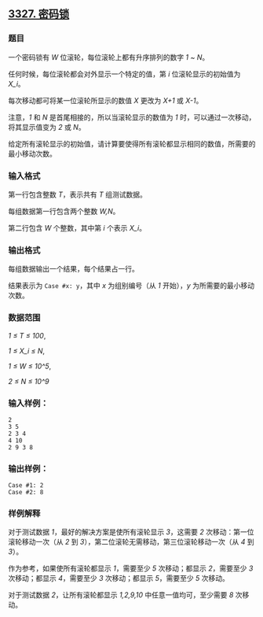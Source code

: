 ## [3327. 密码锁](https://www.acwing.com/problem/content/3330/)

### 题目

一个密码锁有 *W* 位滚轮，每位滚轮上都有升序排列的数字 *1 ~ N*。

任何时候，每位滚轮都会对外显示一个特定的值，第 *i* 位滚轮显示的初始值为 *X_i*。

每次移动都可将某一位滚轮所显示的数值 *X* 更改为 *X+1* 或 *X-1*。

注意，*1* 和 *N* 是首尾相接的，所以当滚轮显示的数值为 *1* 时，可以通过一次移动，将其显示值变为 *2* 或 *N*。

给定所有滚轮显示的初始值，请计算要使得所有滚轮都显示相同的数值，所需要的最小移动次数。

### 输入格式

第一行包含整数 *T*，表示共有 *T* 组测试数据。

每组数据第一行包含两个整数 *W,N*。

第二行包含 *W* 个整数，其中第 *i* 个表示 *X_i*。

### 输出格式

每组数据输出一个结果，每个结果占一行。

结果表示为 `Case #x: y`，其中 *x* 为组别编号（从 *1* 开始），*y* 为所需要的最小移动次数。

### 数据范围

*1 ≤ T ≤ 100*,

*1 ≤ X_i ≤ N*,

*1 ≤ W ≤ 10^5*,

*2 ≤ N ≤ 10^9*

### 输入样例：

```
2
3 5
2 3 4
4 10
2 9 3 8
```

### 输出样例：

```
Case #1: 2
Case #2: 8
```

### 样例解释

对于测试数据 *1*，最好的解决方案是使所有滚轮显示 *3*，这需要 *2* 次移动：第一位滚轮移动一次（从 *2* 到 *3*），第二位滚轮无需移动，第三位滚轮移动一次（从 *4* 到 *3*）。

作为参考，如果使所有滚轮都显示 *1*，需要至少 *5* 次移动；都显示 *2*，需要至少 *3* 次移动；都显示 *4*，需要至少 *3* 次移动；都显示 *5*，需要至少 *5* 次移动。

对于测试数据 *2*，让所有滚轮都显示 *1,2,9,10* 中任意一值均可，至少需要 *8* 次移动。
